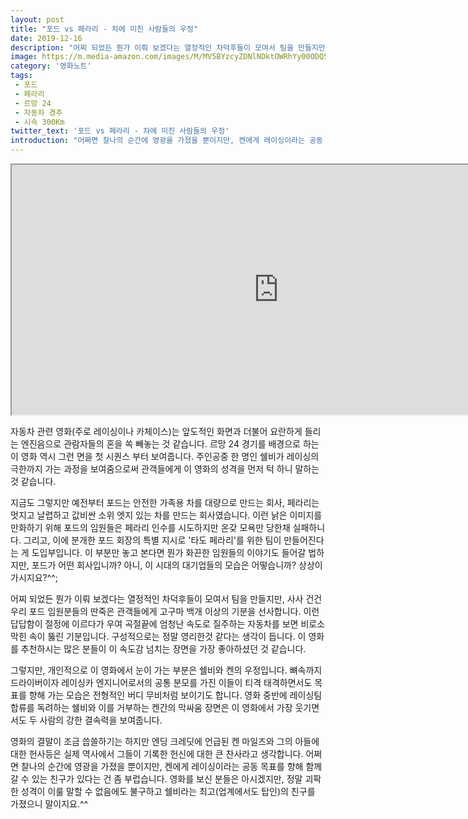 ```yaml
---
layout: post
title: "포드 vs 페라리 - 차에 미친 사람들의 우정"
date: 2019-12-16
description: "어찌 되었든 뭔가 이뤄 보겠다는 열정적인 차덕후들이 모여서 팀을 만들지만, 사사 건건 우리 포드 임원분들의 딴죽은 관객들에게 고구마 백개 이상의 기분을 선사합니다. 이런 답답함이 절정에 이르다가 우여 곡절끝에 엄청난 속도로 질주하는 자동차를 보면 비로소 막힌 속이 뚫린 기분입니다."
image: https://m.media-amazon.com/images/M/MV5BYzcyZDNlNDktOWRhYy00ODQ5LTg1ODQtZmFmZTIyMjg2Yjk5XkEyXkFqcGdeQXVyMTkxNjUyNQ@@._V1_SY1000_SX675_AL_.jpg
category: '영화노트'
tags: 
 - 포드
 - 페라리
 - 르망 24
 - 자동차 경주
 - 시속 300Km
twitter_text: '포드 vs 페라리 - 차에 미친 사람들의 우정'
introduction: "어쩌면 찰나의 순간에 영광을 가졌을 뿐이지만, 켄에게 레이싱이라는 공동 목표를 향해 함께 갈 수 있는 친구가 있다는 건 좀 부럽습니다."
---
```


<iframe src="https://www.imdb.com/videoembed/vi751352857" allowfullscreen width="854" height="400"></iframe>

자동차 관련 영화(주로 레이싱이나 카체이스)는 앞도적인 화면과 더불어 요란하게 들리는 엔진음으로 관람자들의 혼을 쏙 빼놓는 것 같습니다. 르망 24 경기를 배경으로 하는 이 영화 역시 그런 면을 첫 시퀀스 부터 보여줍니다. 주인공중 한 명인 쉘비가 레이싱의 극한까지 가는 과정을 보여줌으로써 관객들에게 이 영화의 성격을 먼저 턱 하니 말하는 것 같습니다.

지금도 그렇지만 예전부터 포드는 안전한 가족용 차를 대량으로 만드는 회사, 페라리는 멋지고 날렵하고 값비싼 소위 엣지 있는 차를 만드는 회사였습니다. 이런 낡은 이미지를 만화하기 위해 포드의 임원들은 페라리 인수를 시도하지만 온갖 모욕만 당한채 실패하니다. 그리고, 이에 분개한 포드 회장의 특별 지시로 '타도 페라리'를 위한 팀이 만들어진다는 게 도입부입니다. 이 부분만 놓고 본다면 뭔가 화끈한 임원들의 이야기도 들어갈 법하지만, 포드가 어떤 회사입니까? 아니, 이 시대의 대기업들의 모습은 어떻습니까? 상상이 가시지요?^^;

어찌 되었든 뭔가 이뤄 보겠다는 열정적인 차덕후들이 모여서 팀을 만들지만, 사사 건건 우리 포드 임원분들의 딴죽은 관객들에게 고구마 백개 이상의 기분을 선사합니다. 이런 답답함이 절정에 이르다가 우여 곡절끝에 엄청난 속도로 질주하는 자동차를 보면 비로소 막힌 속이 뚫린 기분입니다. 구성적으로는 정말 영리한것 같다는 생각이 듭니다. 이 영화를 추천하시는 많은 분들이 이 속도감 넘치는 장면을 가장 좋아하셨던 것 같습니다.

그렇지만, 개인적으로 이 영화에서 눈이 가는 부분은 쉘비와 켄의 우정입니다. 뼈속까지 드라이버이자 레이싱카 엔지니어로서의 공통 분모를 가진 이들이 티격 태격하면서도 목표를 향해 가는 모습은 전형적인 버디 무비처럼 보이기도 합니다. 영화 중반에 레이싱팀 합류를 독려하는 쉘비와 이를 거부하는 켄간의 막싸움 장면은 이 영화에서 가장 웃기면서도 두 사람의 강한 결속력을 보여줍니다.

영화의 결말이 조금 씁쓸하기는 하지만 엔딩 크레딧에 언급된 켄 마일즈와 그의 아들에 대한 헌사등은 실제 역사에서 그들이 기록한 헌신에 대한 큰 찬사라고 생각합니다. 어쩌면 찰나의 순간에 영광을 가졌을 뿐이지만, 켄에게 레이싱이라는 공동 목표를 향해 함께 갈 수 있는 친구가 있다는 건 좀 부럽습니다. 영화를 보신 분들은 아시겠지만, 정말 괴팍한 성격이 이룰 말할 수 없음에도 불구하고 쉘비라는 최고(업계에서도 탑인)의 친구를 가졌으니 말이지요.^^